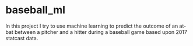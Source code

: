 # baseball_ml
In this project I try to use machine learning to predict the outcome of an at-bat between a pitcher and a hitter during a baseball game based upon 2017 statcast data.
